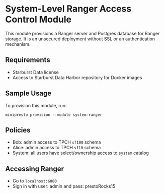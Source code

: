 # System-Level Ranger Access Control Module
This module provisions a Ranger server and Postgres database for Ranger storage. It is an unsecured deployment without SSL or an authentication mechanism.

## Requirements
- Starburst Data license 
- Access to Starburst Data Harbor repository for Docker images

## Sample Usage
To provision this module, run:

```shell
minipresto provision --module system-ranger
```

## Policies
- Bob: admin access to TPCH `sf100` schema
- Alice: admin access to TPCH `sf10` schema
- System: all users have select/ownership access to `system` catalog

## Accessing Ranger
- Go to `localhost:6080`
- Sign in with user: admin and pass: prestoRocks15
